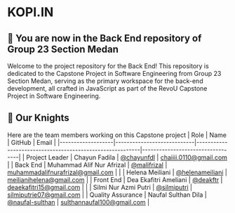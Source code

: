 # KOPI.IN

## 🔧 You are now in the Back End repository of Group 23 Section Medan
Welcome to the project repository for the Back End! This repository is dedicated to the Capstone Project in Software Engineering from Group 23 Section Medan, serving as the primary workspace for the back-end development, all crafted in JavaScript as part of the RevoU Capstone Project in Software Engineering.

## 💪 Our Knights
Here are the team members working on this Capstone project
| Role              | Name                       | GitHub                                                   | Email                            | 
|-------------------|----------------------------|----------------------------------------------------------|----------------------------------|
| Project Leader    | Chayun Fadila              | [@chayunfdl](https://github.com/chayunfdl)               | chaiiii.0110@gmail.com           | 
| Back End          | Muhammad Alif Nur Afrizal  | [@malifrizal](https://github.com/malifrizal)             | muhammadalifnurafrizal@gmail.com |
|                   | Helena Meiliani            | [@helenameiliani](https://github.com/helenameiliani)     | meilianihelena@gmail.com         |
| Front End         | Dea Ekafitri Ameliani      | [@deakftr](https://github.com/deakftr)                   | deaekafitri15@gmail.com          |
|                   | Silmi Nur Azmi Putri       | [@silmiputri](https://github.com/silmiputri)             | silmiputrie07@gmail.com          |
| Quality Assurance | Naufal Sulthan Dila        | [@naufal-sulthan](https://github.com/naufal-sulthan)     | sulthannaufal100@gmail.com       |
